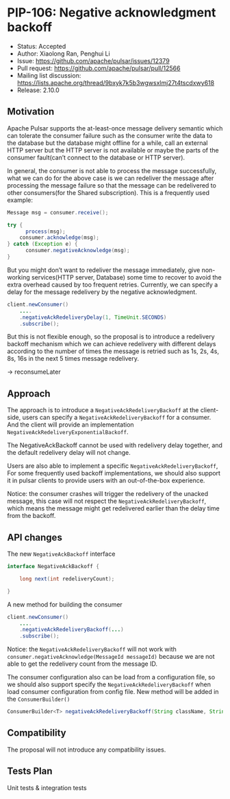 # PIP-106: Negative acknowledgment backoff

- Status: Accepted
- Author: Xiaolong Ran, Penghui Li
- Issue: https://github.com/apache/pulsar/issues/12379
- Pull request: https://github.com/apache/pulsar/pull/12566
- Mailing list discussion: https://lists.apache.org/thread/9bxyk7k5b3wgwsxlmj27t4tscdxwy618
- Release: 2.10.0

## Motivation

Apache Pulsar supports the at-least-once message delivery semantic which can tolerate the consumer failure such as the consumer write the data to the database but the database might offline for a while, call an external HTTP server but the HTTP server is not available or maybe the parts of the consumer fault(can’t connect to the database or HTTP server). 

In general, the consumer is not able to process the message successfully, what we can do for the above case is we can redeliver the message after processing the message failure so that the message can be redelivered to other consumers(for the Shared subscription). This is a frequently used example:

```java
Message msg = consumer.receive();

try {
      process(msg);
	consumer.acknowledge(msg);
} catch (Exception e) {
      consumer.negativeAcknowledge(msg);
}
```

But you might don’t want to redeliver the message immediately, give non-working services(HTTP server, Database) some time to recover to avoid the extra overhead caused by too frequent retries. Currently, we can specify a delay for the message redelivery by the negative acknowledgment.

```java
client.newConsumer()
    ....
    .negativeAckRedeliveryDelay(1, TimeUnit.SECONDS)
    .subscribe();
```

But this is not flexible enough, so the proposal is to introduce a redelivery backoff mechanism which we can achieve redelivery with different delays according to the number of times the message is retried such as 1s, 2s, 4s, 8s, 16s in the next 5 times message redelivery.

-> reconsumeLater

## Approach

The approach is to introduce a `NegativeAckRedeliveryBackoff` at the client-side, users can specify a `NegativeAckRedeliveryBackoff` for a consumer. And the client will provide an implementation `NegativeAckRedeliveryExponentialBackoff`.

The NegativeAckBackoff cannot be used with redelivery delay together, and the default redelivery delay will not change.

Users are also able to implement a specific `NegativeAckRedeliveryBackoff`, For some frequently used backoff implementations, we should also support it in pulsar clients to provide users with an out-of-the-box experience.

Notice: the consumer crashes will trigger the redelivery of the unacked message, this case will not respect the `NegativeAckRedeliveryBackoff`, which means the message might get redelivered earlier than the delay time from the backoff.

## API changes

The new `NegativeAckBackoff` interface
```java
interface NegativeAckBackoff {

	long next(int redeliveryCount);

}
```

A new method for building the consumer
```java
client.newConsumer()
    ....
    .negativeAckRedeliveryBackoff(...)
    .subscribe();
```

Notice: the `NegativeAckRedeliveryBackoff` will not work with `consumer.negativeAcknowledge(MessageId messageId)` because we are not able to get the redelivery count from the message ID.

The consumer configuration also can be load from a configuration file, so we should also support specify the `NegativeAckRedeliveryBackoff` when load consumer configuration from config file. New method will be added in the `ConsumerBuilder()`

```java
ConsumerBuilder<T> negativeAckRedeliveryBackoff(String className, String params);
```

## Compatibility

The proposal will not introduce any compatibility issues.

## Tests Plan

Unit tests & integration tests
